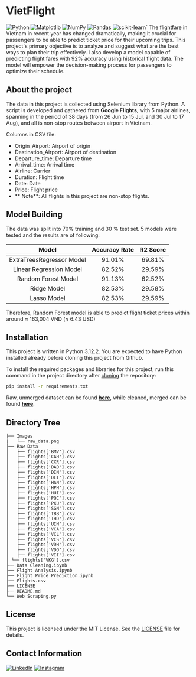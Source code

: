 # VietFlight
![Python](https://img.shields.io/badge/python-3670A0?style=for-the-badge&logo=python&logoColor=ffdd54)
![Matplotlib](https://img.shields.io/badge/Matplotlib-%23ffffff.svg?style=for-the-badge&logo=Matplotlib&logoColor=black)
![NumPy](https://img.shields.io/badge/numpy-%23013243.svg?style=for-the-badge&logo=numpy&logoColor=white)
![Pandas](https://img.shields.io/badge/pandas-%23150458.svg?style=for-the-badge&logo=pandas&logoColor=white)
![scikit-learn](https://img.shields.io/badge/scikit--learn-%23F7931E.svg?style=for-the-badge&logo=scikit-learn&logoColor=white)`
The flightfare in Vietnam in recent year has changed dramatically, making it crucial for passengers to be able to predict ticket price for their upcoming trips. This project's primary objective is to analyze and suggest what are the best ways to plan their trip effectively. I also develop a model capable of predicting flight fares with 92% accuracy using historical flight data. The model will empower the decision-making process for passengers to optimize their schedule.

## About the project

The data in this project is collected using Selenium library from Python. A script is developed and gathered from **Google Flights**, with 5 major airlines, spanning in the period of 38 days (from 26 Jun to 15 Jul, and 30 Jul to 17 Aug), and all is non-stop routes between airport in Vietnam.

Columns in CSV file:
- Origin_Airport: Airport of origin
- Destination_Airport: Airport of destination
- Departure_time: Departure time
- Arrival_time: Arrival time
- Airline: Carrier
- Duration: Flight time
- Date: Date
- Price: Flight price
- ** Note**: All flights in this project are non-stop flights.

## Model Building 

The data was split into 70% training and 30 % test set. 5 models were tested and the results are of following:

| Model | Accuracy Rate | R2 Score |
|:---:|:---:|:---:|
| ExtraTreesRegressor Model | 91.01% | 69.81%|
| Linear Regression Model | 82.52%  | 29.59%|
| Random Forest Model| 91.13% |	62.52%|
|Ridge Model| 82.53%| 29.58%|
|Lasso Model| 82.53%| 29.59%|

Therefore, Random Forest model is able to predict flight ticket prices within around  ≈ 163,004 VND (≈ 6.43 USD)

## Installation
This project is written in Python 3.12.2. You are expected to have Python installed already before cloning this project from Github.

To install the required packages and libraries for this project, run this command in the project directory after [cloning](https://www.howtogeek.com/451360/how-to-clone-a-github-repository/) the repository:
```bash
pip install -r requirements.txt
```

Raw, unmerged dataset can be found **[here](https://github.com/quanquejztr/VietFlight/tree/main/raw_data)**, while cleaned, merged can be found **[here](https://github.com/quanquejztr/VietFlight/blob/main/flights.csv)**.

## Directory Tree 
```
├── Images  
|	└── raw_data.png 
├── Raw Data 
│ 	├── flights['BMV'].csv 
│ 	├── flights['CAH'].csv 
│ 	├── flights['CXR'].csv 
│ 	├── flights['DAD'].csv 
│ 	├── flights['DIN'].csv 
│ 	├── flights['DLI'].csv 
│ 	├── flights['HAN'].csv 
│ 	├── flights['HPH'].csv 
│ 	├── flights['HUI'].csv 
│ 	├── flights['PQC'].csv 
│ 	├── flights['PXU'].csv 
│ 	├── flights['SGN'].csv 
│ 	├── flights['TBB'].csv 
│ 	├── flights['THD'].csv 
│ 	├── flights['UIH'].csv 
│ 	├── flights['VCA'].csv 
│ 	├── flights['VCL'].csv 
│ 	├── flights['VCS'].csv 
│ 	├── flights['VDH'].csv 
│ 	├── flights['VDO'].csv 
│ 	├── flights['VII'].csv 
│ └── flights['VKG'].csv 
├── Data Cleaning.ipynb 
├── Flight Analysis.ipynb 
├── Flight Price Prediction.ipynb 
├── Flights.csv 
├── LICENSE 
├── README.md 
└── Web Scraping.py
```
## License

This project is licensed under the MIT License. See the [LICENSE](LICENSE) file for details.
## Contact Information
[![LinkedIn](https://img.shields.io/badge/linkedin-%230077B5.svg?style=for-the-badge&logo=linkedin&logoColor=white)](https://www.linkedin.com/in/stephenluong04/)
[![Instagram](https://img.shields.io/badge/Instagram-%23E4405F.svg?style=for-the-badge&logo=Instagram&logoColor=white)](https://www.instagram.com/ltcunnn/)
